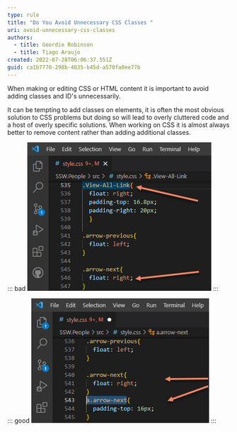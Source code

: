 ```yaml
---
type: rule
title: "Do You Avoid Unnecessary CSS Classes "
uri: avoid-unnecessary-css-classes
authors:
  - title: Geordie Robinson
  - title: Tiago Araujo
created: 2022-07-28T06:06:37.551Z
guid: ca1b7770-298b-4035-b45d-a570fa0ee77b
---
```

When making or editing CSS or HTML content it is important to avoid adding classes and ID's unnecessarily.

 It can be tempting to add classes on elements, it is often the most obvious solution to CSS problems but doing so will lead to overly cluttered code and a host of overly specific solutions. When working on CSS it is almost always better to remove content rather than adding additional classes. 

<!--endintro-->

::: bad
![Figure: Bad Example - The View-All-Link class unessessary as the arrow next class already exists](unessessary-class.jpg)
:::

::: good
![Figure: Good Example - Instead the arrow next with an additional modifier was used](good-css-class.jpg)
:::
